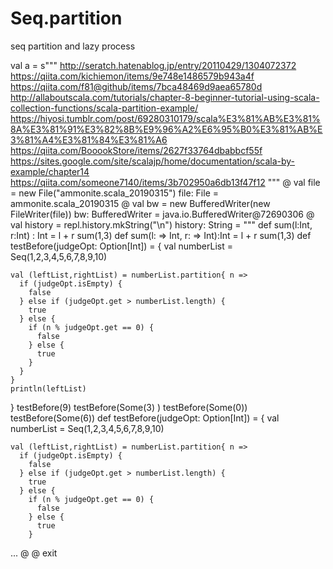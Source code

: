 # Seq.partition
seq partition and lazy process

val a = s"""
http://seratch.hatenablog.jp/entry/20110429/1304072372
https://qiita.com/kichiemon/items/9e748e1486579b943a4f
https://qiita.com/f81@github/items/7bca48469d9aea65780d
http://allaboutscala.com/tutorials/chapter-8-beginner-tutorial-using-scala-collection-functions/scala-partition-example/
https://hiyosi.tumblr.com/post/69280310179/scala%E3%81%AB%E3%81%8A%E3%81%91%E3%82%8B%E9%96%A2%E6%95%B0%E3%81%AB%E3%81%A4%E3%81%84%E3%81%A6
https://qiita.com/BooookStore/items/2627f33764dbabbcf55f
https://sites.google.com/site/scalajp/home/documentation/scala-by-example/chapter14
https://qiita.com/someone7140/items/3b702950a6db13f47f12
"""
@ val file = new File("ammonite.scala_20190315")
file: File = ammonite.scala_20190315
@ val bw = new BufferedWriter(new FileWriter(file))
bw: BufferedWriter = java.io.BufferedWriter@72690306
@ val history = repl.history.mkString("\n")
history: String = """
def sum(l:Int, r:Int) : Int = l + r
sum(1,3)
def sum(l: => Int, r: => Int):Int = l + r
sum(1,3)
def testBefore(judgeOpt: Option[Int]) = {
val numberList = Seq(1,2,3,4,5,6,7,8,9,10)

    val (leftList,rightList) = numberList.partition{ n =>
      if (judgeOpt.isEmpty) {
        false
      } else if (judgeOpt.get > numberList.length) {
        true
      } else {
        if (n % judgeOpt.get == 0) {
          false
        } else {
          true
        }
      }
    }
    println(leftList)
  }
testBefore(9)
testBefore(Some(3)
)
testBefore(Some(0))
testBefore(Some(6))
def testBefore(judgeOpt: Option[Int]) = {
val numberList = Seq(1,2,3,4,5,6,7,8,9,10)

    val (leftList,rightList) = numberList.partition{ n =>
      if (judgeOpt.isEmpty) {
        false
      } else if (judgeOpt.get > numberList.length) {
        true
      } else {
        if (n % judgeOpt.get == 0) {
          false
        } else {
          true
        }
...
@
@ exit
